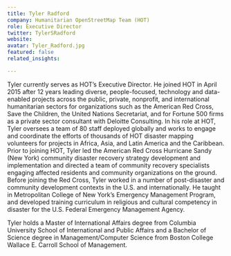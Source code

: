 ```yaml
---
title: Tyler Radford
company: Humanitarian OpenStreetMap Team (HOT)
role: Executive Director
twitter: TylerSRadford
website:
avatar: Tyler_Radford.jpg
featured: false
related_insights:

---
```

Tyler currently serves as HOT’s Executive Director. He joined HOT in April 2015 after 12 years leading diverse, people-focused, technology and data-enabled projects across the public, private, nonprofit, and international humanitarian sectors for organizations such as the American Red Cross, Save the Children, the United Nations Secretariat, and for Fortune 500 firms as a private sector consultant with Deloitte Consulting. In his role at HOT, Tyler oversees a team of 80 staff deployed globally and works to engage and coordinate the efforts of thousands of HOT disaster mapping volunteers for projects in Africa, Asia, and Latin America and the Caribbean. Prior to joining HOT, Tyler led the American Red Cross Hurricane Sandy (New York) community disaster recovery strategy development and implementation and directed a team of community recovery specialists engaging affected residents and community organizations on the ground. Before joining the Red Cross, Tyler worked in a number of post-disaster and community development contexts in the U.S. and internationally. He taught in Metropolitan College of New York’s Emergency Management Program, and developed training curriculum in religious and cultural competency in disaster for the U.S. Federal Emergency Management Agency.

Tyler holds a Master of International Affairs degree from Columbia University School of International and Public Affairs and a Bachelor of Science degree in Management/Computer Science from Boston College Wallace E. Carroll School of Management.  

